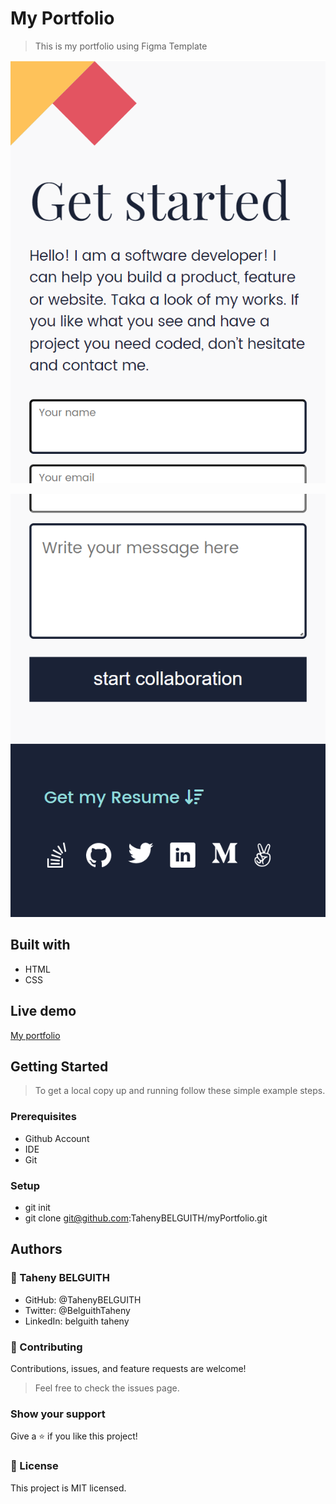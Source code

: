 # My Portfolio

> This is my portfolio using Figma Template

<p align="center">
  <img src="images/form.png"/>
</p>

<p align="center">
  <img src="images/form2.png"/>
</p>


## Built with

- HTML
- CSS

## Live demo

[My portfolio](https://tahenybelguith.github.io/my-identity/)

## Getting Started

> To get a local copy up and running follow these simple example steps.

### Prerequisites

- Github Account
- IDE
- Git

### Setup

- git init
- git clone git@github.com:TahenyBELGUITH/myPortfolio.git

## Authors

### 👩 Taheny BELGUITH

- GitHub: @TahenyBELGUITH
- Twitter: @BelguithTaheny
- LinkedIn: belguith taheny


### 🤝 Contributing

Contributions, issues, and feature requests are welcome!

> Feel free to check the issues page.

### Show your support

Give a ⭐️ if you like this project!

### 📝 License

This project is MIT licensed.
